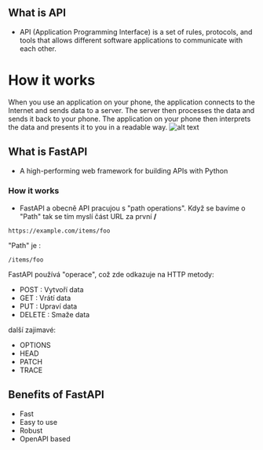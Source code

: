 ## What is API
 - API (Application Programming Interface) is a set of rules, protocols, and tools that allows different software applications to communicate with each other.

# How it works
When you use an application on your phone, the application connects to the Internet and sends data to a server. The server then processes the data and sends it back to your phone. 
The application on your phone then interprets the data and presents it to you in a readable way. 
![alt text](https://images.datacamp.com/image/upload/v1664210695/A_simple_API_architecture_design_f98bfad9ce.png)


## What is FastAPI
 - A high-performing web framework for building APIs with Python
### How it works
 - FastAPI a obecně API pracujou s "path operations". Když se bavíme o "Path" tak se tím myslí část URL za první **/**
```
https://example.com/items/foo
```
"Path" je :
```
/items/foo
```
FastAPI používá "operace", což zde odkazuje na HTTP metody:

- POST : Vytvoří data
- GET : Vrátí data
- PUT : Upraví data
- DELETE : Smaže data

další zajimavé:
- OPTIONS
- HEAD
- PATCH
- TRACE

## Benefits of FastAPI
 - Fast
 - Easy to use
 - Robust
 - OpenAPI based



